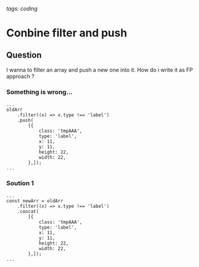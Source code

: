 ###### tags: coding
# Conbine filter and push
## Question
I wanna to filter an array and push a new one into it. How do i write it as FP approach ?

### Something is wrong...
```
...
oldArr
    .filter((x) => x.type !== 'label')
    .push(
        [{
            class: 'tmpAAA',
            type: 'label',
            x: 11,
            y: 11,
            height: 22,
            width: 22,
        },]);
...
```

### Soution 1
```
...
const newArr = oldArr
    .filter((x) => x.type !== 'label')
    .concat(
        [{
            class: 'tmpAAA',
            type: 'label',
            x: 11,
            y: 11,
            height: 22,
            width: 22,
        },]);
...
```